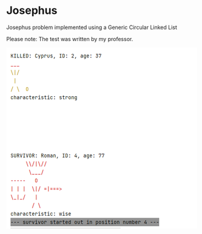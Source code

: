 # Josephus
Josephus problem implemented using a Generic Circular Linked List 

Please note: The test was written by my professor.

![Josephus Screenshot](JosephusScreenshot.png)

